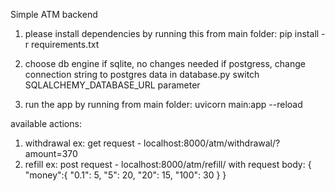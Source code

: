 Simple ATM backend

1. please install dependencies by running this from main folder:
   pip install -r requirements.txt

3. choose db engine
   if sqlite, no changes needed
   if postgress, change connection string to postgres data in database.py switch SQLALCHEMY_DATABASE_URL parameter

4. run the app by running from main folder:
   uvicorn main:app --reload

available actions:
1. withdrawal
   ex: get request - localhost:8000/atm/withdrawal/?amount=370
3. refill
   ex: post request - localhost:8000/atm/refill/
   with request body:
   {
    "money":{
        "0.1": 5,
        "5": 20,
        "20": 15,
        "100": 30
      }
    }
